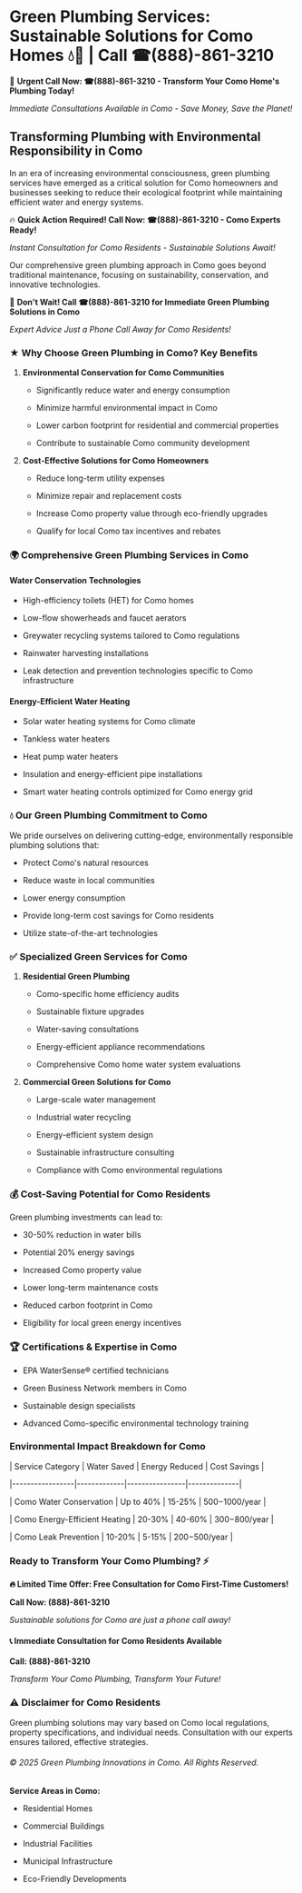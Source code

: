# Green Plumbing Services: Sustainable Solutions for Como Homes 💧🌿 | Call ☎(888)-861-3210

🚨 **Urgent Call Now: ☎(888)-861-3210 - Transform Your Como Home's Plumbing Today!**
*Immediate Consultations Available in Como - Save Money, Save the Planet!*

## Transforming Plumbing with Environmental Responsibility in Como

In an era of increasing environmental consciousness, green plumbing services have emerged as a critical solution for Como homeowners and businesses seeking to reduce their ecological footprint while maintaining efficient water and energy systems. 

🔥 **Quick Action Required! Call Now: ☎(888)-861-3210 - Como Experts Ready!**
*Instant Consultation for Como Residents - Sustainable Solutions Await!*

Our comprehensive green plumbing approach in Como goes beyond traditional maintenance, focusing on sustainability, conservation, and innovative technologies.

🚨 **Don't Wait! Call ☎(888)-861-3210 for Immediate Green Plumbing Solutions in Como**
*Expert Advice Just a Phone Call Away for Como Residents!*

### ★ Why Choose Green Plumbing in Como? Key Benefits

1. **Environmental Conservation for Como Communities** 
   - Significantly reduce water and energy consumption
   - Minimize harmful environmental impact in Como
   - Lower carbon footprint for residential and commercial properties
   - Contribute to sustainable Como community development

2. **Cost-Effective Solutions for Como Homeowners** 
   - Reduce long-term utility expenses
   - Minimize repair and replacement costs
   - Increase Como property value through eco-friendly upgrades
   - Qualify for local Como tax incentives and rebates

### 🌍 Comprehensive Green Plumbing Services in Como

#### Water Conservation Technologies
- High-efficiency toilets (HET) for Como homes
- Low-flow showerheads and faucet aerators
- Greywater recycling systems tailored to Como regulations
- Rainwater harvesting installations
- Leak detection and prevention technologies specific to Como infrastructure

#### Energy-Efficient Water Heating
- Solar water heating systems for Como climate
- Tankless water heaters
- Heat pump water heaters
- Insulation and energy-efficient pipe installations
- Smart water heating controls optimized for Como energy grid

### 💧 Our Green Plumbing Commitment to Como

We pride ourselves on delivering cutting-edge, environmentally responsible plumbing solutions that:
- Protect Como's natural resources
- Reduce waste in local communities
- Lower energy consumption
- Provide long-term cost savings for Como residents
- Utilize state-of-the-art technologies

### ✅ Specialized Green Services for Como

1. **Residential Green Plumbing**
   - Como-specific home efficiency audits
   - Sustainable fixture upgrades
   - Water-saving consultations
   - Energy-efficient appliance recommendations
   - Comprehensive Como home water system evaluations

2. **Commercial Green Solutions for Como**
   - Large-scale water management
   - Industrial water recycling
   - Energy-efficient system design
   - Sustainable infrastructure consulting
   - Compliance with Como environmental regulations

### 💰 Cost-Saving Potential for Como Residents

Green plumbing investments can lead to:
- 30-50% reduction in water bills
- Potential 20% energy savings
- Increased Como property value
- Lower long-term maintenance costs
- Reduced carbon footprint in Como
- Eligibility for local green energy incentives

### 🏆 Certifications & Expertise in Como

- EPA WaterSense® certified technicians
- Green Business Network members in Como
- Sustainable design specialists
- Advanced Como-specific environmental technology training

### Environmental Impact Breakdown for Como

| Service Category | Water Saved | Energy Reduced | Cost Savings |
|-----------------|-------------|----------------|--------------|
| Como Water Conservation | Up to 40% | 15-25% | $500-$1000/year |
| Como Energy-Efficient Heating | 20-30% | 40-60% | $300-$800/year |
| Como Leak Prevention | 10-20% | 5-15% | $200-$500/year |

### Ready to Transform Your Como Plumbing? ⚡

**🔥 Limited Time Offer: Free Consultation for Como First-Time Customers!**

**Call Now: (888)-861-3210**
*Sustainable solutions for Como are just a phone call away!*

#### 📞 Immediate Consultation for Como Residents Available

**Call: (888)-861-3210**
*Transform Your Como Plumbing, Transform Your Future!*

### ⚠️ Disclaimer for Como Residents

Green plumbing solutions may vary based on Como local regulations, property specifications, and individual needs. Consultation with our experts ensures tailored, effective strategies.

###### © 2025 Green Plumbing Innovations in Como. All Rights Reserved.

**Service Areas in Como:** 
- Residential Homes
- Commercial Buildings
- Industrial Facilities
- Municipal Infrastructure
- Eco-Friendly Developments